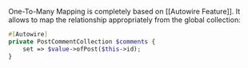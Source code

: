 One-To-Many Mapping is completely based on [[Autowire Feature]]. It allows to map the relationship appropriately from the global collection:

```php
#[Autowire]
private PostCommentCollection $comments {
    set => $value->ofPost($this->id);
}
```
